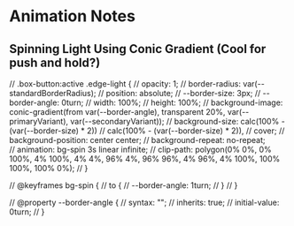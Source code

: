 # Animation Notes

## Spinning Light Using Conic Gradient (Cool for push and hold?)

// .box-button:active .edge-light {
// 	opacity: 1;
// 	border-radius: var(--standardBorderRadius);
// 	position: absolute;
//     --border-size: 3px;
//     --border-angle: 0turn;
// 	width: 100%;
// 	height: 100%;
//     background-image: conic-gradient(from var(--border-angle), transparent 20%, var(--primaryVariant), var(--secondaryVariant));
//     background-size: calc(100% - (var(--border-size) * 2))
//         calc(100% - (var(--border-size) * 2)),
//       cover;
//     background-position: center center;
//     background-repeat: no-repeat;  
//     animation: bg-spin 3s linear infinite;
// 	clip-path: polygon(0% 0%, 0% 100%, 4% 100%, 4% 4%, 96% 4%, 96% 96%, 4% 96%, 4% 100%, 100% 100%, 100% 0%);
// }

// @keyframes bg-spin {
//     to {
//       --border-angle: 1turn;
//     }
//   }

// @property --border-angle {
//     syntax: "<angle>";
//     inherits: true;
//     initial-value: 0turn;
// }
  